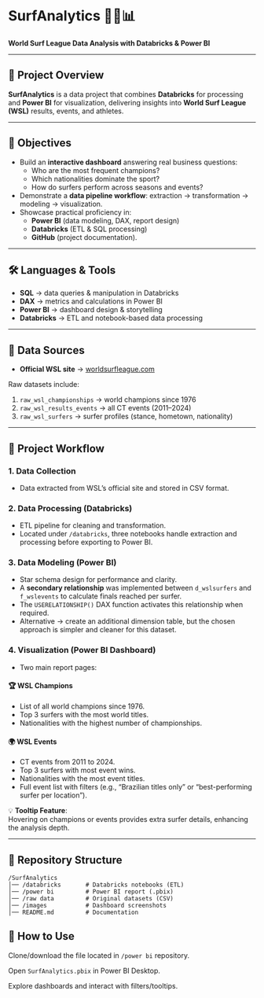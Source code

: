# SurfAnalytics 🏄‍♂️📊  
**World Surf League Data Analysis with Databricks & Power BI**

---

## 📌 Project Overview  
**SurfAnalytics** is a data project that combines **Databricks** for processing and **Power BI** for visualization, delivering insights into **World Surf League (WSL)** results, events, and athletes.  

---

## 🎯 Objectives
- Build an **interactive dashboard** answering real business questions:  
  - Who are the most frequent champions?  
  - Which nationalities dominate the sport?  
  - How do surfers perform across seasons and events?  
- Demonstrate a **data pipeline workflow**: extraction → transformation → modeling → visualization.  
- Showcase practical proficiency in:  
  - **Power BI** (data modeling, DAX, report design)  
  - **Databricks** (ETL & SQL processing)  
  - **GitHub** (project documentation).  

---

## 🛠️ Languages & Tools
- **SQL** → data queries & manipulation in Databricks  
- **DAX** → metrics and calculations in Power BI  
- **Power BI** → dashboard design & storytelling  
- **Databricks** → ETL and notebook-based data processing  

---

## 📂 Data Sources
- **Official WSL site** → [worldsurfleague.com](https://www.worldsurfleague.com)  

Raw datasets include:  
1. `raw_wsl_championships` → world champions since 1976  
2. `raw_wsl_results_events` → all CT events (2011–2024)  
3. `raw_wsl_surfers` → surfer profiles (stance, hometown, nationality)  

---

## 🔄 Project Workflow
### 1. **Data Collection**
- Data extracted from WSL’s official site and stored in CSV format.  

### 2. **Data Processing (Databricks)**
- ETL pipeline for cleaning and transformation.  
- Located under `/databricks`, three notebooks handle extraction and processing before exporting to Power BI.  

### 3. **Data Modeling (Power BI)**
- Star schema design for performance and clarity.  
- A **secondary relationship** was implemented between `d_wslsurfers` and `f_wslevents` to calculate finals reached per surfer.  
- The `USERELATIONSHIP()` DAX function activates this relationship when required.  
- Alternative → create an additional dimension table, but the chosen approach is simpler and cleaner for this dataset.  

### 4. **Visualization (Power BI Dashboard)**
- Two main report pages:  

#### 🏆 **WSL Champions**
- List of all world champions since 1976.  
- Top 3 surfers with the most world titles.  
- Nationalities with the highest number of championships.  

#### 🌍 **WSL Events**
- CT events from 2011 to 2024.  
- Top 3 surfers with most event wins.  
- Nationalities with the most event titles.  
- Full event list with filters (e.g., “Brazilian titles only” or “best-performing surfer per location”).  

💡 **Tooltip Feature**:  
Hovering on champions or events provides extra surfer details, enhancing the analysis depth.  

---

## 📁 Repository Structure
```plaintext
/SurfAnalytics
│── /databricks       # Databricks notebooks (ETL)
│── /power bi         # Power BI report (.pbix)
│── /raw data         # Original datasets (CSV)
│── /images           # Dashboard screenshots
│── README.md         # Documentation
````

## 🚀 How to Use

Clone/download the file located in `/power bi` repository.

Open `SurfAnalytics.pbix` in Power BI Desktop.

Explore dashboards and interact with filters/tooltips.














